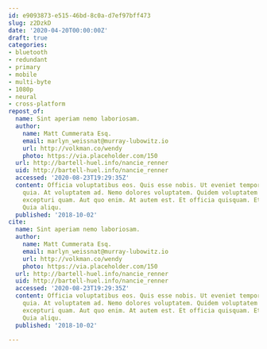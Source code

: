 ```yaml
---
id: e9093873-e515-46bd-8c0a-d7ef97bff473
slug: z2DzkD
date: '2020-04-20T00:00:00Z'
draft: true
categories:
- bluetooth
- redundant
- primary
- mobile
- multi-byte
- 1080p
- neural
- cross-platform
repost_of:
  name: Sint aperiam nemo laboriosam.
  author:
    name: Matt Cummerata Esq.
    email: marlyn_weissnat@murray-lubowitz.io
    url: http://volkman.co/wendy
    photo: https://via.placeholder.com/150
  url: http://bartell-huel.info/nancie_renner
  uid: http://bartell-huel.info/nancie_renner
  accessed: '2020-08-23T19:29:35Z'
  content: Officia voluptatibus eos. Quis esse nobis. Ut eveniet tempora. Et facere
    quia. At voluptatem ad. Nemo dolores voluptatem. Quidem voluptatem omnis. Natus
    excepturi quam. Aut quo enim. At autem est. Et officia quisquam. Et numquam corrupti.
    Quia aliqu.
  published: '2018-10-02'
cite:
  name: Sint aperiam nemo laboriosam.
  author:
    name: Matt Cummerata Esq.
    email: marlyn_weissnat@murray-lubowitz.io
    url: http://volkman.co/wendy
    photo: https://via.placeholder.com/150
  url: http://bartell-huel.info/nancie_renner
  uid: http://bartell-huel.info/nancie_renner
  accessed: '2020-08-23T19:29:35Z'
  content: Officia voluptatibus eos. Quis esse nobis. Ut eveniet tempora. Et facere
    quia. At voluptatem ad. Nemo dolores voluptatem. Quidem voluptatem omnis. Natus
    excepturi quam. Aut quo enim. At autem est. Et officia quisquam. Et numquam corrupti.
    Quia aliqu.
  published: '2018-10-02'

---
```



